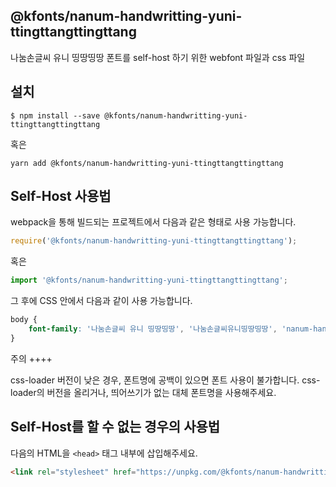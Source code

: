 
@kfonts/nanum-handwritting-yuni-ttingttangttingttang
---------------------

나눔손글씨 유니 띵땅띵땅 폰트를 self-host 하기 위한 webfont 파일과 css 파일

설치
----

```
$ npm install --save @kfonts/nanum-handwritting-yuni-ttingttangttingttang
```

혹은

```
yarn add @kfonts/nanum-handwritting-yuni-ttingttangttingttang
```

Self-Host 사용법
---------------

webpack을 통해 빌드되는 프로젝트에서 다음과 같은 형태로 사용 가능합니다.

```js
require('@kfonts/nanum-handwritting-yuni-ttingttangttingttang');
```

혹은

```js
import '@kfonts/nanum-handwritting-yuni-ttingttangttingttang';
```

그 후에 CSS 안에서 다음과 같이 사용 가능합니다.

```css
body {
    font-family: '나눔손글씨 유니 띵땅띵땅', '나눔손글씨유니띵땅띵땅', 'nanum-handwritting-yuni-ttingttangttingttang';
}
```

주의
++++

css-loader 버전이 낮은 경우, 폰트명에 공백이 있으면 폰트 사용이 불가합니다.
css-loader의 버전을 올리거나, 띄어쓰기가 없는 대체 폰트명을 사용해주세요.

Self-Host를 할 수 없는 경우의 사용법
--------------------------------

다음의 HTML을 `<head>` 태그 내부에 삽입해주세요.

```html
<link rel="stylesheet" href="https://unpkg.com/@kfonts/nanum-handwritting-yuni-ttingttangttingttang/index.css" />
```

